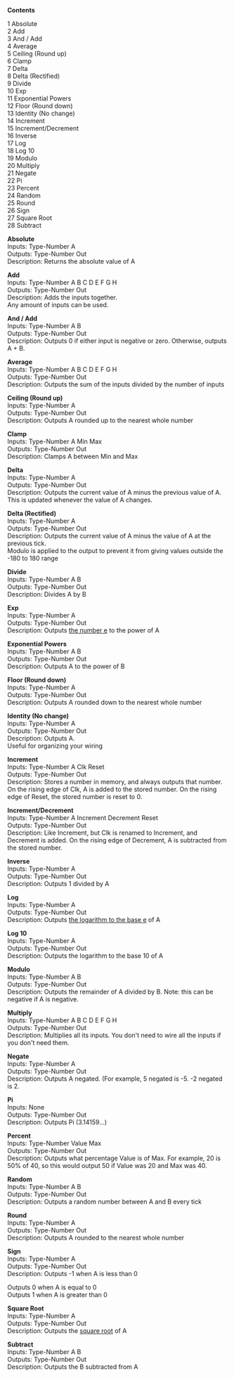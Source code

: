 **Contents**

1 Absolute  
2 Add  
3 And / Add  
4 Average  
5 Ceiling (Round up)  
6 Clamp  
7 Delta  
8 Delta (Rectified)  
9 Divide  
10 Exp  
11 Exponential Powers  
12 Floor (Round down)  
13 Identity (No change)  
14 Increment  
15 Increment/Decrement  
16 Inverse  
17 Log  
18 Log 10  
19 Modulo  
20 Multiply  
21 Negate  
22 Pi  
23 Percent  
24 Random  
25 Round  
26 Sign  
27 Square Root  
28 Subtract  

**Absolute**  
Inputs: 	Type-Number A  
Outputs: 	Type-Number Out  
Description: 	Returns the absolute value of A  

**Add**  
Inputs: 	Type-Number A B C D E F G H  
Outputs: 	Type-Number Out  
Description: 	Adds the inputs together.  
Any amount of inputs can be used.  

**And / Add**  
Inputs: 	Type-Number A B  
Outputs: 	Type-Number Out  
Description: 	Outputs 0 if either input is negative or zero. Otherwise, outputs A + B.  

**Average**  
Inputs: 	Type-Number A B C D E F G H  
Outputs: 	Type-Number Out  
Description: 	Outputs the sum of the inputs divided by the number of inputs  

**Ceiling (Round up)**  
Inputs: 	Type-Number A  
Outputs: 	Type-Number Out  
Description: 	Outputs A rounded up to the nearest whole number  

**Clamp**  
Inputs: 	Type-Number A Min Max  
Outputs: 	Type-Number Out  
Description: 	Clamps A between Min and Max  

**Delta**  
Inputs: 	Type-Number A  
Outputs: 	Type-Number Out  
Description: 	Outputs the current value of A minus the previous value of A. This is updated whenever the value of A changes.  

**Delta (Rectified)**  
Inputs: 	Type-Number A  
Outputs: 	Type-Number Out  
Description: 	Outputs the current value of A minus the value of A at the previous tick.  
Modulo is applied to the output to prevent it from giving values outside the -180 to 180 range  

**Divide**  
Inputs: 	Type-Number A B  
Outputs: 	Type-Number Out  
Description: 	Divides A by B  

**Exp**  
Inputs: 	Type-Number A  
Outputs: 	Type-Number Out  
Description: 	Outputs [the number e](https://en.wikipedia.org/wiki/E_%28mathematical_constant%29) to the power of A  

**Exponential Powers**  
Inputs: 	Type-Number A B  
Outputs: 	Type-Number Out  
Description: 	Outputs A to the power of B  

**Floor (Round down)**  
Inputs: 	Type-Number A  
Outputs: 	Type-Number Out  
Description: 	Outputs A rounded down to the nearest whole number  

**Identity (No change)**  
Inputs: 	Type-Number A  
Outputs: 	Type-Number Out  
Description: 	Outputs A.  
Useful for organizing your wiring  

**Increment**  
Inputs: 	Type-Number A Clk Reset  
Outputs: 	Type-Number Out  
Description: 	Stores a number in memory, and always outputs that number. On the rising edge of Clk, A is added to  the stored number. On the rising edge of Reset, the stored number is reset to 0.  

**Increment/Decrement**  
Inputs: 	Type-Number A Increment Decrement Reset  
Outputs: 	Type-Number Out  
Description: 	Like Increment, but Clk is renamed to Increment, and Decrement is added. On the rising edge of  Decrement, A is subtracted from the stored number.  

**Inverse**  
Inputs: 	Type-Number A  
Outputs: 	Type-Number Out  
Description: 	Outputs 1 divided by A  

**Log**  
Inputs: 	Type-Number A  
Outputs: 	Type-Number Out  
Description: 	Outputs [the logarithm to the base e](https://en.wikipedia.org/wiki/Natural_logarithm) of A  

**Log 10**  
Inputs: 	Type-Number A  
Outputs: 	Type-Number Out  
Description: 	Outputs the logarithm to the base 10 of A  

**Modulo**  
Inputs: 	Type-Number A B  
Outputs: 	Type-Number Out  
Description: 	Outputs the remainder of A divided by B. Note: this can be negative if A is negative.  

**Multiply**  
Inputs: 	Type-Number A B C D E F G H  
Outputs: 	Type-Number Out  
Description: 	Multiplies all its inputs. You don't need to wire all the inputs if you don't need them.  

**Negate**  
Inputs: 	Type-Number A  
Outputs: 	Type-Number Out  
Description: 	Outputs A negated. (For example, 5 negated is -5. -2 negated is 2.  

**Pi**  
Inputs: 	None  
Outputs: 	Type-Number Out  
Description: 	Outputs Pi (3.14159...)  

**Percent**  
Inputs: 	Type-Number Value Max  
Outputs: 	Type-Number Out  
Description: 	Outputs what percentage Value is of Max. For example, 20 is 50% of 40, so this would output 50 if  Value was 20 and Max was 40.  

**Random**  
Inputs: 	Type-Number A B  
Outputs: 	Type-Number Out  
Description: 	Outputs a random number between A and B every tick  

**Round**  
Inputs: 	Type-Number A  
Outputs: 	Type-Number Out  
Description: 	Outputs A rounded to the nearest whole number  

**Sign**  
Inputs: 	Type-Number A  
Outputs: 	Type-Number Out  
Description: 	Outputs -1 when A is less than 0  

Outputs 0 when A is equal to 0  
Outputs 1 when A is greater than 0  

**Square Root**  
Inputs: 	Type-Number A  
Outputs: 	Type-Number Out  
Description: 	Outputs the [square root](https://en.wikipedia.org/wiki/Square_root) of A  

**Subtract**  
Inputs: 	Type-Number A B  
Outputs: 	Type-Number Out  
Description: 	Outputs the B subtracted from A  
